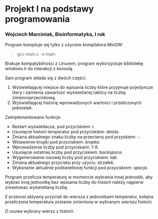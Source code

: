 # Projekt I na podstawy programowania
### Wojciech Marciniak, Bioinformatyka, I rok

Program kompiluje się tylko z użyciem kompilatora MinGW:
> gcc main.c -o main

Brakuje kompatybilności z Linuxem, program wykorzystuje bibliotekę windows.h do interakcji z konsolą.

Sam program składa się z dwóch części:
1. Wyświetlającej miejsce do wpisania liczby które przyjmuje pojedyncze litery i zamienia zawartość wyświetlanej tablicy na liczbę zmiennoprzecinkową.
2. Wyświetlającej historię wprowadzonych wartości i przeliczonych jednostek.

Zaimplementowane funkcje:
- Restart wyświetlacza, pod przyciskiem: *r*.
- Usunięcie historii temperatur pod przyciskiem: *delete*.
- Zmiana aktualnego znaku liczby na przeciwny pod przyskiem: *-*.
- Wstawienie kropki pod przyciskiem: *kropka*.
- Wprowadzenie liczby pod przyciskami: *1-9*.
- Usunięcie ostatniej liczby pod przyciskiem: *backspace*.
- Wygenerowanie losowej liczby pod przyciskiem: *tab*.
- Zmiana aktualnego przycisku przy użyciu: *strzałek*.
- Wykonanie aktualnie podświetlonej funkcji pod przyciskiem: *spacja*.

Program przelicza temperaturę w momencie wybrania innej jednostki, aby wybrać inną jednostkę bez wpisania liczby do historii należy najpierw zresetować wyświetlaną liczbę.

*E* przenosi aktywny przycisk do wiersza z jednostkami temperatur, kolejna przeliczona temperatura zostanie zmieniona w wybranym wierszu historii.

*D* usuwa wybrany wiersz z historii.

